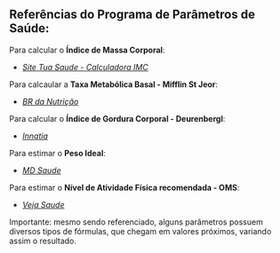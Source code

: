 ## Referências do Programa de Parâmetros de Saúde:

Para calcular o **Índice de Massa Corporal**: 
- *[Site Tua Saude - Calculadora IMC](https://www.tuasaude.com/calculadora/imc/)*

Para calcaular a **Taxa Metabólica Basal - Mifflin St Jeor**:
- *[BR da Nutrição](https://www.brdanutricao.com.br/calculadora-taxa-metabolica-basal-tmb/)*

Para calcular o **Índice de Gordura Corporal - Deurenbergl**:
- *[Innatia](http://br.innatia.com/c-controle-do-peso/a-calcular-o-indice-de-gordura-corporal-3385.html)*

Para estimar o **Peso Ideal**:
- *[MD Saude](https://www.mdsaude.com/obesidade/calcule-o-seu-peso-ideal-e-imc/#Calculadora_de_peso_ideal)*

Para estimar o **Nível de Atividade Física recomendada - OMS**:
- *[Veja Saude](https://saude.abril.com.br/fitness/as-novas-recomendacoes-da-oms-para-atividades-fisicas-o-que-muda/)*

Importante: mesmo sendo referenciado, alguns parâmetros possuem diversos tipos de fórmulas, que chegam em valores próximos, variando assim o resultado.
